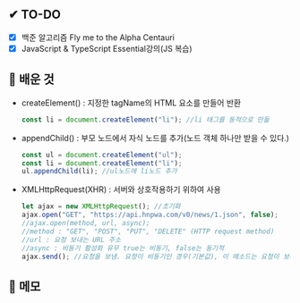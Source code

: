 ## ✔ TO-DO

- [x] 백준 알고리즘 Fly me to the Alpha Centauri
- [x] JavaScript & TypeScript Essential강의(JS 복습)

## 💾 배운 것

- createElement() : 지정한 tagName의 HTML 요소를 만들어 반환

  ```javascript
  const li = document.createElement("li"); //li 태그를 동적으로 만듦
  ```

- appendChild() : 부모 노드에서 자식 노드를 추가(노드 객체 하나만 받을 수 있다.)

  ```javascript
  const ul = document.createElement("ul");
  const li = document.createElement("li");
  ul.appendChild(li); //ul노드에 li노드 추가
  ```

- XMLHttpRequest(XHR) : 서버와 상호작용하기 위하여 사용

  ```javascript
  let ajax = new XMLHttpRequest(); //초기화
  ajax.open("GET", "https://api.hnpwa.com/v0/news/1.json", false);
  //ajax.open(method, url, async);
  //method : "GET", "POST", "PUT", "DELETE" (HTTP request method)
  //url : 요청 보내는 URL 주소
  //async : 비동기 활성화 유무 true는 비동기, false는 동기적
  ajax.send(); //요청을 보냄. 요청이 비동기인 경우(기본값), 이 메소드는 요청이 보내진 즉시 반환
  ```

## 📝 메모
